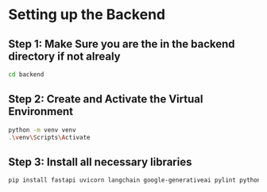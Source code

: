 # Setting up the Backend

## Step 1: Make Sure you are the in the backend directory if not alrealy 
``` bash
cd backend
```

## Step 2: Create and Activate the Virtual Environment
``` bash
python -m venv venv
.\venv\Scripts\Activate
```

## Step 3: Install all necessary libraries  
``` bash
pip install fastapi uvicorn langchain google-generativeai pylint python-dotenv
```
